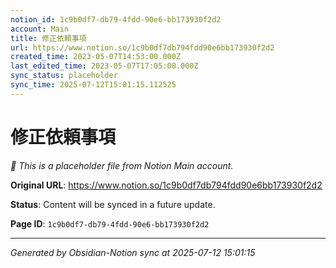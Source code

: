```yaml
---
notion_id: 1c9b0df7-db79-4fdd-90e6-bb173930f2d2
account: Main
title: 修正依頼事項
url: https://www.notion.so/1c9b0df7db794fdd90e6bb173930f2d2
created_time: 2023-05-07T14:53:00.000Z
last_edited_time: 2023-05-07T17:05:00.000Z
sync_status: placeholder
sync_time: 2025-07-12T15:01:15.112525
---
```


# 修正依頼事項

*🔄 This is a placeholder file from Notion Main account.*

**Original URL**: https://www.notion.so/1c9b0df7db794fdd90e6bb173930f2d2

**Status**: Content will be synced in a future update.

**Page ID**: `1c9b0df7-db79-4fdd-90e6-bb173930f2d2`

---

*Generated by Obsidian-Notion sync at 2025-07-12 15:01:15*
